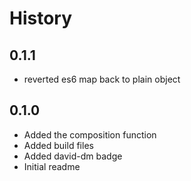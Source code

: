 # History

## 0.1.1
- reverted es6 map back to plain object

## 0.1.0
- Added the composition function
- Added build files
- Added david-dm badge
- Initial readme
